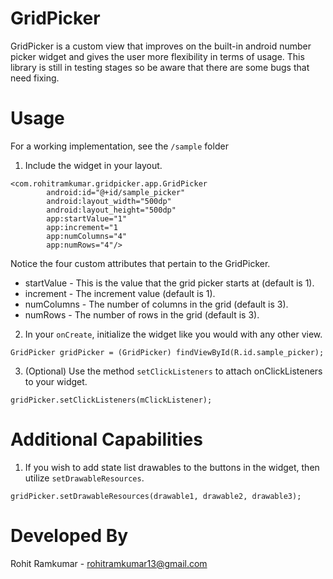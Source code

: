 GridPicker
==========

GridPicker is a custom view that improves on the built-in android number picker widget and gives the user more 
flexibility in terms of usage. This library is still in testing stages so be aware that there are some bugs that need fixing.

Usage
======

For a working implementation, see the `/sample` folder

1. Include the widget in your layout.

```
<com.rohitramkumar.gridpicker.app.GridPicker
        android:id="@+id/sample_picker"
        android:layout_width="500dp"
        android:layout_height="500dp"
        app:startValue="1"
        app:increment="1 
        app:numColumns="4"
        app:numRows="4"/>
```

Notice the four custom attributes that pertain to the GridPicker.

* startValue - This is the value that the grid picker starts at (default is 1).
* increment - The increment value (default is 1).
* numColumns - The number of columns in the grid (default is 3).
* numRows - The number of rows in the grid (default is 3).



2. In your `onCreate`, initialize the widget like you would with any other view.

```
GridPicker gridPicker = (GridPicker) findViewById(R.id.sample_picker);
```

3. (Optional) Use the method `setClickListeners` to attach onClickListeners to your widget.

```
gridPicker.setClickListeners(mClickListener);
```

Additional Capabilities
=======================

1. If you wish to add state list drawables to the buttons in the widget, then utilize `setDrawableResources`.

```
gridPicker.setDrawableResources(drawable1, drawable2, drawable3);
```

Developed By
============

Rohit Ramkumar - rohitramkumar13@gmail.com

